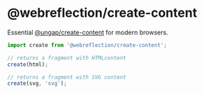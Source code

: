 # @webreflection/create-content

Essential [@ungap/create-content](https://github.com/ungap/create-content) for modern browsers.

```js
import create from '@webreflection/create-content';

// returns a fragment with HTMLcontent
create(html);

// returns a fragment with SVG content
create(svg, 'svg');
```
